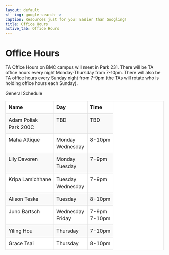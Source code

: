 ```yaml
---
layout: default
<!--img: google-search-->
caption: Resources just for you! Easier than Googling!
title: Office Hours
active_tab: Office Hours
---
```


 <style>

th {
    text-align: left
}

table > thead > tr > th, table > tbody > tr > th, table > tfoot > tr > th, table > thead > tr > td,
table > tbody > tr > td, table > tfoot > tr > td {
    padding: 8px;
    line-height: 1.42857143;
    vertical-align: top;
    border-top: 1px solid #ddd
}

table > thead > tr > th {
    vertical-align: bottom;
    border-bottom: 2px solid #ddd
}

table > caption + thead > tr:first-child > th, table > colgroup + thead > tr:first-child > th,
table > thead:first-child > tr:first-child > th, table > caption + thead > tr:first-child > td,
table > colgroup + thead > tr:first-child > td, table > thead:first-child > tr:first-child > td {
    border-top: 0
}

table > tbody + tbody {
    border-top: 2px solid #ddd
}

table {
    border: 1px solid #ddd;
    border-spacing: 0;
    border-collapse: collapse;
    background-color: #fff;
    width: 100%;
    max-width: 100%;
    margin-bottom: 20px
}

td, th {
    padding: 0
}

table > thead > tr > th, table > tbody > tr > th, table > tfoot > tr > th,
table > thead > tr > td, table > tbody > tr > td, table > tfoot > tr > td {
    border: 1px solid #ddd
}

table > thead > tr > th, table > thead > tr > td {
    border-bottom-width: 2px
}

table > tbody > tr:nth-child(odd) {
    background-color: #f9f9f9
}

</style>


# Office Hours

TA Office Hours on BMC campus will meet in Park 231.
There will be TA office hours every night Monday-Thursday from 7-10pm.
There will also be TA office hours every Sunday night from 7-9pm 
(the TAs will rotate who is holding office hours each Sunday).

General Schedule

<table class="tg">
<thead>
  <tr>
    <th class="tg-7btt">Name</th>
    <th class="tg-7btt">Day</th>
    <th class="tg-7btt">Time</th>
  </tr>
</thead>
<tbody>
  <tr>
    <td class="tg-c3ow">Adam Poliak<br>Park 200C</td>
    <td class="tg-c3ow">TBD</td>
    <td class="tg-c3ow">TBD</td>
  </tr>
  <tr>
    <td class="tg-c3ow">Maha Attique<br></td>
    <td class="tg-c3ow">Monday<br>Wednesday</td>
    <td class="tg-c3ow">8-10pm</td>
  </tr>
  <tr>
    <td class="tg-c3ow">Lily Davoren</td>
    <td class="tg-c3ow">Monday<br>Tuesday</td>
    <td class="tg-c3ow">7-9pm</td>
  </tr>
  <tr>
    <td class="tg-c3ow"><span style="font-weight:400;font-style:normal;text-decoration:none">Kripa Lamichhane</span></td>
    <td class="tg-c3ow">Tuesday<br>Wednesday</td>
    <td class="tg-c3ow">7-9pm</td>
  </tr>
  <tr>
    <td class="tg-c3ow">Alison Teske<br></td>
    <td class="tg-c3ow">Tuesday</td>
    <td class="tg-c3ow">8-10pm</td>
  </tr>
  <tr>
    <td class="tg-c3ow">Juno Bartsch<br></td>
    <td class="tg-c3ow">Wednesday<br>Friday</td>
    <td class="tg-c3ow">7-9pm<br>7-10pm</td>
  </tr>
  <tr>
    <td class="tg-c3ow">Yiling Hou</td>
    <td class="tg-c3ow">Thursday</td>
    <td class="tg-c3ow">7-10pm</td>
  </tr>
  <tr>
    <td class="tg-c3ow">Grace Tsai</td>
    <td class="tg-c3ow">Thursday</td>
    <td class="tg-c3ow">8-10pm</td>
  </tr>
</tbody>
</table>


